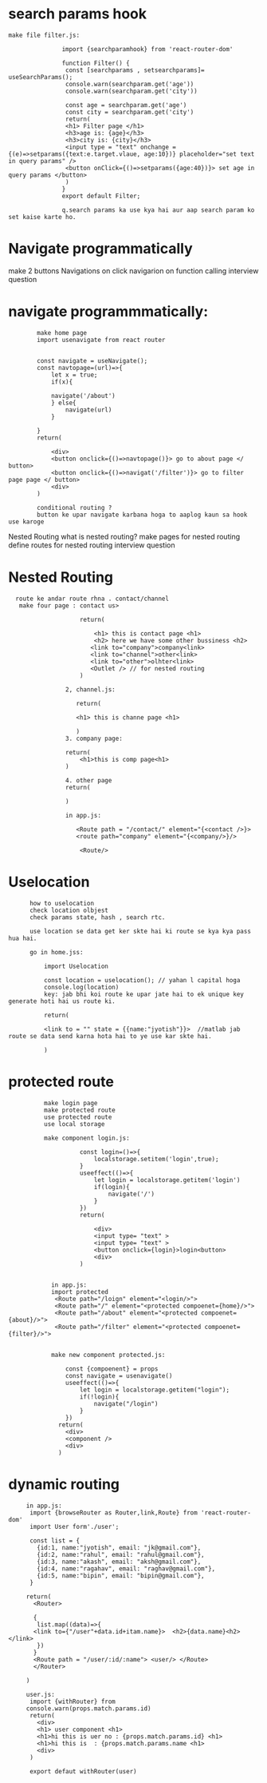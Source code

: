 # search params hook

    make file filter.js:
                   
                   import {searchparamhook} from 'react-router-dom'
        
                   function Filter() {
                    const [searchparams , setsearchparams]= useSearchParams();
                    console.warn(searchparam.get('age'))
                    console.warn(searchparam.get('city'))

                    const age = searchparam.get('age')
                    const city = searchparam.get('city')
                    return(
                    <h1> Filter page </h1>
                    <h3>age is: {age}</h3>
                    <h3>city is: {city}</h3>
                    <input type = "text" onchange = {(e)=>setparams({text:e.target.vlaue, age:10})} placeholder="set text in query params" />
                    <button onClick={()=>setparams({age:40})}> set age in query params </button>
                    )
                   }
                   export default Filter;

                   q.search params ka use kya hai aur aap search param ko set kaise karte ho.

# Navigate programmatically
make 2 buttons
Navigations on click 
navigarion on function calling
interview question
# navigate programmmatically:

            make home page
            import usenavigate from react router 


            const navigate = useNavigate();
            const navtopage=(url)=>{
                let x = true;
                if(x){

                navigate('/about')
                } else{
                    navigate(url)
                }

            }
            return(

                <div>
                <button onclick={()=>navtopage()}> go to about page </ button>
                <button onclick={()=>navigat('/filter')}> go to filter page page </ button>
                <div>
            )

            conditional routing ?
            button ke upar navigate karbana hoga to aaplog kaun sa hook use karoge

Nested Routing
what is nested routing?
make pages for nested routing 
define routes for nested routing
interview question

# Nested Routing
      route ke andar route rhna . contact/channel 
       make four page : contact us>
                        
                        return(

                            <h1> this is contact page <h1>
                            <h2> here we have some other bussiness <h2>
                           <link to="company">company<link>
                           <link to="channel">other<link>
                           <link to="other">olhter<link>
                           <Outlet /> // for nested routing
                        )

                    2, channel.js:

                       return(
                       
                       <h1> this is channe page <h1>

                       )    
                    3. company page:

                    return(
                        <h1>this is comp page<h1>
                    )   

                    4. other page
                    return(

                    )

                    in app.js:

                       <Route path = "/contact/" element="{<contact />}> 
                       <route path="company" element="{<company/>}/>
                       
                        <Route/>

# Uselocation
          how to uselocation
          check location olbjest
          check params state, hash , search rtc.

          use location se data get ker skte hai ki route se kya kya pass hua hai.

          go in home.jss: 

              import Uselocation
              
              const location = uselocation(); // yahan l capital hoga
              console.log(location)
              key: jab bhi koi route ke upar jate hai to ek unique key generate hoti hai us route ki.

              return(

              <link to = "" state = {{name:"jyotish"}}>  //matlab jab route se data send karna hota hai to ye use kar skte hai.

              )
 # protected route
              make login page
              make protected route
              use protected route 
              use local storage 

              make component login.js:
                         
                        const login=()=>{
                            localstorage.setitem('login',true);
                        }
                        useeffect(()=>{
                            let login = localstorage.getitem('login')
                            if(login){
                                navigate('/')
                            }
                        })
                        return(

                            <div>
                            <input type= "text" >
                            <input type= "text" >
                            <button onclick={login}>login<button>
                            <div>
                        )                               


                in app.js:
                import protected
                 <Route path="/loign" element="<login/>">
                 <Route path="/" element="<protected compoenet={home}/>">
                 <Route path="/about" element="<protected compoenet={about}/>">
                 <Route path="/filter" element="<protected compoenet={filter}/>">


                make new component protected.js:

                    const {compoenent} = props
                    const navigate = usenavigate()
                    useeffect(()=>{
                        let login = localstorage.getitem("login");
                        if(!login){
                            navigate("/login")
                        }
                    })
                  return(
                    <div>
                    <component />
                    <div>
                  )  

 # dynamic routing

         in app.js:
          import {browseRouter as Router,link,Route} from 'react-router-dom'
          import User form'./user';

          const list = {
            {id:1, name:"jyotish", email: "jk@gmail.com"},
            {id:2, name:"rahul", email: "rahul@gmail.com"},
            {id:3, name:"akash", email: "aksh@gmail.com"},
            {id:4, name:"ragahav", email: "raghav@gmail.com"},
            {id:5, name:"bipin", email: "bipin@gmail.com"},
          }

         return(
           <Router>

           {
            list.map((data)=>{
           <link to={"/user"+data.id+itam.name}>  <h2>{data.name}<h2> </link>
            })
           }
           <Route path = "/user/:id/:name"> <user/> </Route>
           </Router>

         )   

         user.js:
          import {withRouter} from
         console.warn(props.match.params.id)
          return(
            <div>
            <h1> user component <h1>
            <h1>hi this is uer no : {props.match.params.id} <h1>
            <h1>hi this is  : {props.match.params.name <h1>
            <div>
          )   

          export defaut withRouter(user)           